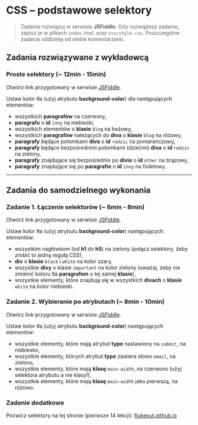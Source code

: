 # CSS &ndash; podstawowe selektory

> Zadania rozwiązuj w serwisie **JSFiddle**. Gdy rozwiążesz zadanie, zapisz je w plikach ```index.html``` oraz ```css/style.css```. Poszczególne zadania oddzielaj od siebie komentarzami.

## Zadania rozwiązywane z wykładowcą

###  Proste selektory (~ 12min - 15min)  
Otwórz link przygotowany w serwisie  [JSFiddle](http://jsfiddle.net/CodersLab/qtba6fkg).

Ustaw kolor tła (użyj atrybutu **background-color**) dla następujących elementów:

* wszystkich **paragrafów** na czerwony,
* **paragrafu** o **id** ```inny``` na niebieski,
* wszystkich elementów o **klasie** ```blog``` na beżowy,
* wszystkich **paragrafów** należących do **diva** o **klasie** ```blog``` na różowy,
* **paragrafy** będące potomkami **diva** o **id** ```rodzic``` na pomarańczowy,
* **paragrafy** będące bezpośrednimi potomkami (dziećmi) **diva** o **id** ```rodzic``` na zielony,
* **paragrafy** znajdujące się bezpośrednio po **divie** o **id** ```other``` na brązowy,
* **paragrafy** znajdujące się po **paragrafie** o **id** ```inny``` na fioletowy.

-------------------------------------------------------------------------------

## Zadania do samodzielnego wykonania

### Zadanie 1. Łączenie selektorów (~ 6min - 8min)
Otwórz link przygotowany w serwisie  [JSFiddle](http://jsfiddle.net/CodersLab/7pr6qk93/).

Ustaw kolor tła (użyj atrybutu **background-color**) następujących elementów:

* wszystkim nagłówkom (od **h1** do **h5**) na zielony (połącz selektory, żeby zrobić to jedną regułą CSS),
* **div** o **klasie** ```black``` i ```white``` na kolor szary,
* wszystkie **divy** o klasie ```important``` na kolor zielony (uważaj, żeby nie zmienić koloru tła **paragrafom** o tej samej **klasie**),
* wszystkie elementy, które znajdują się w wszystkich **divach** o **klasie** ```white``` na kolor niebieski.

### Zadanie 2. Wybieranie po atrybutach (~ 8min - 10min)
Otwórz link przygotowany w serwisie  [JSFiddle](http://JSFiddle.net/CodersLab/41Lk25nh/).

Ustaw kolor tła (użyj atrybutu **background-color**) następujących elementów:

* wszystkie elementy, które mają atrybut **type** nastawiony na ```submit```, na niebiesko,
* wszystkie elementy, których atrybut **type** zawiera słowo ```email```, na zielono,
* wszystkie elementy, które mają **klasę**  ```main-width```, na czerwono (użyj selektora atrybutu a nie klasy!),
* wszystkie elementy, które mają **klasę**  ```main-width``` jako pierwszą, na różowo.

### Zadanie dodatkowe  
Poćwicz selektory na tej stronie (pierwsze 14 lekcji):
[flukeout.github.io](http://flukeout.github.io/ )
